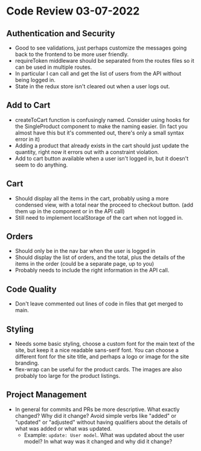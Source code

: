 # Code Review 03-07-2022

## Authentication and Security

- Good to see validations, just perhaps customize the messages going back to the frontend to be more user friendly.
- requireToken middleware should be separated from the routes files so it can be used in multiple routes.
- In particular I can call and get the list of users from the API without being logged in.
- State in the redux store isn't cleared out when a user logs out.

## Add to Cart

- createToCart function is confusingly named. Consider using hooks for the SingleProduct component to make the naming easier. (In fact you almost have this but it's commented out, there's only a small syntax error in it)
- Adding a product that already exists in the cart should just update the quantity, right now it errors out with a constraint violation.
- Add to cart button available when a user isn't logged in, but it doesn't seem to do anything.

## Cart

- Should display all the items in the cart, probably using a more condensed view, with a total near the proceed to checkout button. (add them up in the component or in the API call)
- Still need to implement localStorage of the cart when not logged in.

## Orders

- Should only be in the nav bar when the user is logged in
- Should display the list of orders, and the total, plus the details of the items in the order (could be a separate page, up to you)
- Probably needs to include the right information in the API call.

## Code Quality

- Don't leave commented out lines of code in files that get merged to main.

## Styling

- Needs some basic styling, choose a custom font for the main text of the site, but keep it a nice readable sans-serif font.  You can choose a different font for the site title, and perhaps a logo or image for the site branding.
- flex-wrap can be useful for the product cards. The images are also probably too large for the product listings.

## Project Management

- In general for commits and PRs be more descriptive. What exactly changed? Why did it change? Avoid simple verbs like "added" or "updated" or "adjusted" without having qualifiers about the details of what was added or what was updated.
  - Example: `update: User model`. What was updated about the user model? In what way was it changed and why did it change?
